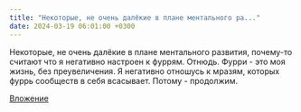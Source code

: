 ```yaml
---
title: "Некоторые, не очень далёкие в плане ментального ра..."
date: 2024-03-19 06:01:00 +0300
---
```


Некоторые, не очень далёкие в плане ментального развития, почему-то считают что я негативно настроен к фуррям.
Отнюдь.
Фурри - это моя жизнь, без преувеличения. Я негативно отношусь к мразям, которых фуррь сообществ в себя всасывает. Потому - продолжим.

[Вложение](https://vk.com/photo41076938_457250586)
